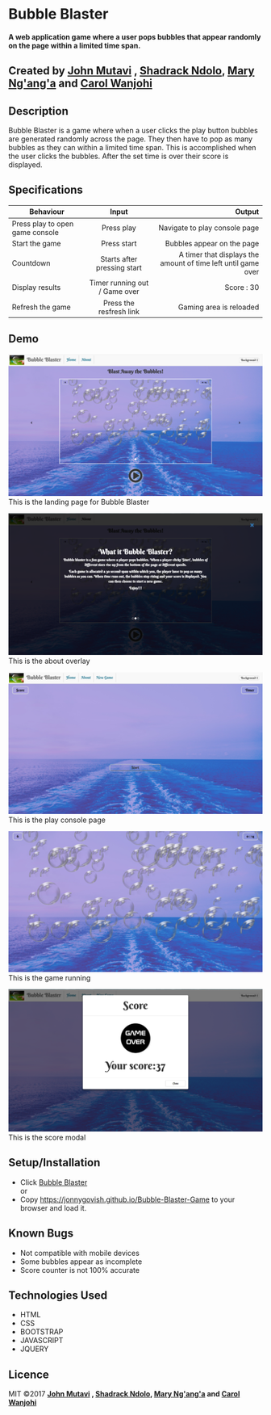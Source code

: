 # Bubble Blaster

#### A web application game where a user pops bubbles that appear randomly on the page within a limited time span.

## Created by [John Mutavi](https://github.com/jonnygovish) , [Shadrack Ndolo](https://github.com/ShadrackNdolo), [Mary Ng'ang'a](https://github.com/marynganga) and [Carol Wanjohi](https://github.com/carolwanjohi)

## Description
Bubble Blaster is a game where when a user clicks the play button bubbles are generated randomly across the page. They then have to pop as many bubbles as they can within a limited time span. This is accomplished when the user clicks the bubbles. After the set time is over their score is displayed.

## Specifications
| Behaviour | Input | Output |
| ------------- |:-------------:| -----:|
| Press play to open game console | Press play | Navigate to play console page |
| Start the game | Press start | Bubbles appear on the page |
| Countdown | Starts after pressing start | A timer that displays the amount of time left until game over | 
| Display results | Timer running out / Game over | Score : 30 |
| Refresh the game | Press the resfresh link | Gaming area is reloaded | 

## Demo
![Bubble Blaster](assets/images/landing-page.png)
This is the landing page for Bubble Blaster

![About overlay](assets/images/about-overlay.png)
This is the about overlay

![Play Console](assets/images/console-page.png)
This is the play console page

![Game Running](assets/images/pop-bubbles.png)
This is the game running

![Score Modal](assets/images/score-modal.png)
This is the score modal

## Setup/Installation
* Click [Bubble Blaster](https://jonnygovish.github.io/Bubble-Blaster-Game) <br/>
  or <br/>
* Copy https://jonnygovish.github.io/Bubble-Blaster-Game to your browser and load it.

## Known Bugs
* Not compatible with mobile devices
* Some bubbles appear as incomplete
* Score counter is not 100% accurate

## Technologies Used
* HTML
* CSS
* BOOTSTRAP
* JAVASCRIPT
* JQUERY

## Licence
MIT &copy;2017 **[John Mutavi](https://github.com/jonnygovish) , [Shadrack Ndolo](https://github.com/ShadrackNdolo), [Mary Ng'ang'a](https://github.com/marynganga) and [Carol Wanjohi](https://github.com/carolwanjohi)**
